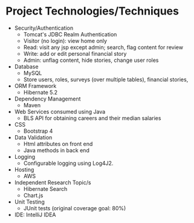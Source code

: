 # Project Technologies/Techniques 

* Security/Authentication
  * Tomcat's JDBC Realm Authentication
  * Visitor (no login): view home only
  * Read: visit any jsp except admin; search, flag content for review
  * Write: add or edit personal financial story
  * Admin: unflag content, hide stories, change user roles
* Database
  * MySQL
  * Store users, roles, surveys (over multiple tables), financial stories,
* ORM Framework
  * Hibernate 5.2
* Dependency Management
  * Maven
* Web Services consumed using Java
  * BLS API for obtaining careers and their median salaries
* CSS 
  * Bootstrap 4
* Data Validation 
  * Html attributes on front end
  * Java methods in back end 
* Logging
  * Configurable logging using Log4J2.
* Hosting
  * AWS
* Independent Research Topic/s
  * Hibernate Search
  * Chart.js
* Unit Testing
  * JUnit tests (original coverage goal: 80%)
* IDE: IntelliJ IDEA